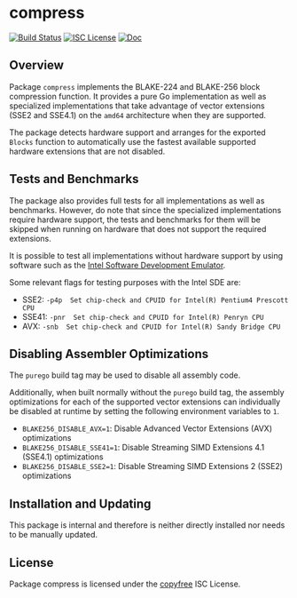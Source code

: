 compress
========

[![Build Status](https://github.com/decred/dcrd/workflows/Build%20and%20Test/badge.svg)](https://github.com/decred/dcrd/actions)
[![ISC License](https://img.shields.io/badge/license-ISC-blue.svg)](http://copyfree.org)
[![Doc](https://img.shields.io/badge/doc-reference-blue.svg)](https://pkg.go.dev/github.com/decred/dcrd/crypto/blake256/internal/compress)

## Overview

Package `compress` implements the BLAKE-224 and BLAKE-256 block compression
function.  It provides a pure Go implementation as well as specialized
implementations that take advantage of vector extensions (SSE2 and SSE4.1) on the
`amd64` architecture when they are supported.

The package detects hardware support and arranges for the exported `Blocks`
function to automatically use the fastest available supported hardware
extensions that are not disabled.

## Tests and Benchmarks

The package also provides full tests for all implementations as well as
benchmarks.  However, do note that since the specialized implementations require
hardware support, the tests and benchmarks for them will be skipped when running
on hardware that does not support the required extensions.

It is possible to test all implementations without hardware support by using
software such as the [Intel Software Development Emulator](https://www.intel.com/content/www/us/en/developer/articles/tool/software-development-emulator.html).

Some relevant flags for testing purposes with the Intel SDE are:

* SSE2:  `-p4p  Set chip-check and CPUID for Intel(R) Pentium4 Prescott CPU`
* SSE41: `-pnr  Set chip-check and CPUID for Intel(R) Penryn CPU`
* AVX:   `-snb  Set chip-check and CPUID for Intel(R) Sandy Bridge CPU`

## Disabling Assembler Optimizations

The `purego` build tag may be used to disable all assembly code.

Additionally, when built normally without the `purego` build tag, the assembly
optimizations for each of the supported vector extensions can individually be
disabled at runtime by setting the following environment variables to `1`.

* `BLAKE256_DISABLE_AVX=1`: Disable Advanced Vector Extensions (AVX) optimizations
* `BLAKE256_DISABLE_SSE41=1`: Disable Streaming SIMD Extensions 4.1 (SSE4.1) optimizations
* `BLAKE256_DISABLE_SSE2=1`: Disable Streaming SIMD Extensions 2 (SSE2) optimizations

## Installation and Updating

This package is internal and therefore is neither directly installed nor needs
to be manually updated.

## License

Package compress is licensed under the [copyfree](http://copyfree.org) ISC
License.
